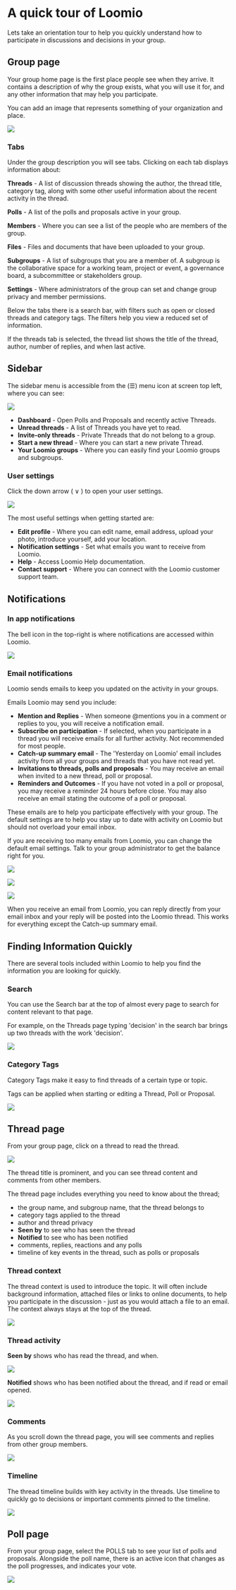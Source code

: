 # A quick tour of Loomio

Lets take an orientation tour to help you quickly understand how to participate in discussions and decisions in your group.

## Group page

Your group home page is the first place people see when they arrive. It contains a description of why the group exists, what you will use it for, and any other information that may help you participate.

You can add an image that represents something of your organization and place.

![](group-page-threadview.png)

### Tabs

Under the group description you will see tabs. Clicking on each tab displays information about:

**Threads** - A list of discussion threads showing the author, the thread title, category tag, along with some other useful information about the recent activity in the thread. 

**Polls** - A list of the polls and proposals active in your group.

**Members** - Where you can see a list of the people who are members of the group.

**Files** - Files and documents that have been uploaded to your group.

**Subgroups** - A list of subgroups that you are a member of. A subgroup is the collaborative space for a working team, project or event, a governance board, a subcommittee or stakeholders group.

**Settings** - Where administrators of the group can set and change group privacy and member permissions.

Below the tabs there is a search bar, with filters such as open or closed threads and category tags. The filters help you view a reduced set of information.

If the threads tab is selected, the thread list shows the title of the thread, author, number of replies, and when last active.

## Sidebar

The sidebar menu is accessible from the (☰) menu icon at screen top left, where you can see:

![](sidebar-menu.png#width-80)

* **Dashboard** - Open Polls and Proposals and recently active Threads.
* **Unread threads** - A list of Threads you have yet to read.
* **Invite-only threads** - Private Threads that do not belong to a group.
* **Start a new thread** - Where you can start a new private Thread. 
* **Your Loomio groups** - Where you can easily find your Loomio groups and subgroups.

### User settings

Click the down arrow ( ∨ ) to open your user settings.

![](profile-edit.png#width-50)

The most useful settings when getting started are:

* **Edit profile** - Where you can edit name, email address, upload your photo, introduce yourself, add your location.
* **Notification settings** - Set what emails you want to receive from Loomio.
* **Help** - Access Loomio Help documentation.
* **Contact support** - Where you can connect with the Loomio customer support team.

## Notifications

### In app notifications

The bell icon in the top-right is where notifications are accessed within Loomio.

![](notifications.png#width-80)

### Email notifications

Loomio sends emails to keep you updated on the activity in your groups. 

Emails Loomio may send you include:

* **Mention and Replies** - When someone @mentions you in a comment or replies to you, you will receive a notification email.
* **Subscribe on participation** - If selected, when you participate in a thread you will receive emails for all further activity. Not recommended for most people.
* **Catch-up summary email** - The 'Yesterday on Loomio' email includes activity from all your groups and threads that you have not read yet.
* **Invitations to threads, polls and proposals** - You may receive an email when invited to a new thread, poll or proposal.
* **Reminders and Outcomes** - If you have not voted in a poll or proposal, you may receive a reminder 24 hours before close. You may also receive an email stating the outcome of a poll or proposal.

These emails are to help you participate effectively with your group. The default settings are to help you stay up to date with activity on Loomio but should not overload your email inbox.

If you are receiving too many emails from Loomio, you can change the default email settings. Talk to your group administrator to get the balance right for you.

![](profile.png#width-50)

![](email-settings.png#width-80)

![](notification-preferences.png#width-80)

When you receive an email from Loomio, you can reply directly from your email inbox and your reply will be posted into the Loomio thread. This works for everything except the Catch-up summary email.

## Finding Information Quickly

There are several tools included within Loomio to help you find the information you are looking for quickly.

### Search

You can use the Search bar at the top of almost every page to search for content relevant to that page.

For example, on the Threads page typing 'decision' in the search bar brings up two threads with the work 'decision'.

![](search.png#width-80)

### Category Tags

Category Tags make it easy to find threads of a certain type or topic. 

Tags can be applied when starting or editing a Thread, Poll or Proposal.

![](search-tags.png#width-80)

## Thread page

From your group page, click on a thread to read the thread.

![](thread-robotics-roadshow.png#width-80)

The thread title is prominent, and you can see thread content and comments from other members. 

The thread page includes everything you need to know about the thread;
* the group name, and subgroup name, that the thread belongs to
* category tags applied to the thread
* author and thread privacy
* **Seen by** to see who has seen the thread
* **Notified** to see who has been notified
* comments, replies, reactions and any polls
* timeline of key events in the thread, such as polls or proposals

### Thread context

The thread context is used to introduce the topic. It will often include background information, attached files or links to online documents, to help you participate in the discussion - just as you would attach a file to an email. The context always stays at the top of the thread.

![](thread-context.png#width-80)

### Thread activity

**Seen by** shows who has read the thread, and when.

![](seen-by.png#width-80)

**Notified** shows who has been notified about the thread, and if read or email opened.

![](thread-notification.png#width-80)

### Comments

As you scroll down the thread page, you will see comments and replies from other group members.

![](thread-comments.png#width-80)

### Timeline

The thread timeline builds with key activity in the threads.  Use timeline to quickly go to decisions or important comments pinned to the timeline.

![](thread-timeline.png#width-50)

## Poll page

From your group page, select the POLLS tab to see your list of polls and proposals. Alongside the poll name, there is an active icon that changes as the poll progresses, and indicates your vote.

![](polls-page.png#width-80)
